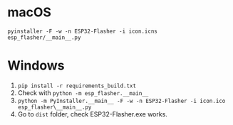 # macOS

`pyinstaller -F -w -n ESP32-Flasher -i icon.icns esp_flasher/__main__.py`

# Windows

1. `pip install -r requirements_build.txt`
1. Check with `python -m esp_flasher.__main__`
1. `python -m PyInstaller.__main__ -F -w -n ESP32-Flasher -i icon.ico esp_flasher\__main__.py`
1. Go to `dist` folder, check ESP32-Flasher.exe works.
